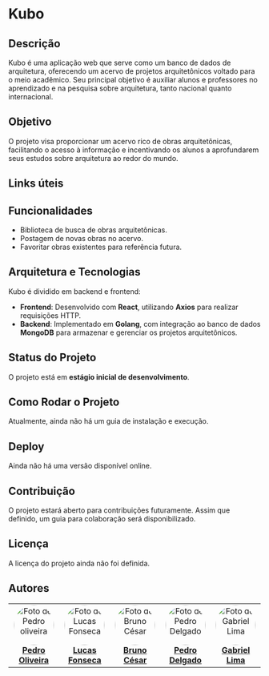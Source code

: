 # Kubo

## Descrição
Kubo é uma aplicação web que serve como um banco de dados de arquitetura, oferecendo um acervo de projetos arquitetônicos voltado para o meio acadêmico. Seu principal objetivo é auxiliar alunos e professores no aprendizado e na pesquisa sobre arquitetura, tanto nacional quanto internacional.

## Objetivo
O projeto visa proporcionar um acervo rico de obras arquitetônicas, facilitando o acesso à informação e incentivando os alunos a aprofundarem seus estudos sobre arquitetura ao redor do mundo.
<h2 id="links">Links úteis</h2>

## Funcionalidades
- Biblioteca de busca de obras arquitetônicas.
- Postagem de novas obras no acervo.
- Favoritar obras existentes para referência futura.

## Arquitetura e Tecnologias
Kubo é dividido em backend e frontend:
- **Frontend**: Desenvolvido com **React**, utilizando **Axios** para realizar requisições HTTP.
- **Backend**: Implementado em **Golang**, com integração ao banco de dados **MongoDB** para armazenar e gerenciar os projetos arquitetônicos.

## Status do Projeto
O projeto está em **estágio inicial de desenvolvimento**.

## Como Rodar o Projeto
Atualmente, ainda não há um guia de instalação e execução.

## Deploy
Ainda não há uma versão disponível online.

## Contribuição
O projeto estará aberto para contribuições futuramente. Assim que definido, um guia para colaboração será disponibilizado.

## Licença
A licença do projeto ainda não foi definida.

<h2 id="autores">Autores</h2>
<table align="center">
    <tr>
        <td align="center">
            <a href="https://github.com/PedroDiOliveira">
                <img style="border-radius: 50%;" src="https://avatars.githubusercontent.com/u/126473107?v=4" width="80px;" alt="Foto de Pedro oliveira"/>
                <br/>
                <b>Pedro Oliveira</b>
            </a>
        </td>
        <td align="center">
            <a href="https://github.com/lucas19fonseca">
                <img style="border-radius: 50%;" src="https://avatars.githubusercontent.com/u/126473218?s=400&u=2f5a424572b24dac442e7a193d05f341f6e6f880&v=4" width="80px;" alt="Foto de Lucas Fonseca"/>
                <br/>
                <b>Lucas Fonseca</b>
            </a>
        </td>
         <td align="center">
            <a href="https://github.com/brunodeev">
                <img style="border-radius: 50%;" src="https://avatars.githubusercontent.com/u/79723563?v=4" width="80px;" alt="Foto de Bruno César"/>
                <br/>
                <b>Bruno César</b>
            </a>
        </td>
        <td align="center">
            <a href="https://github.com/PedroDelgo">
                <img style="border-radius: 50%;" src="https://avatars.githubusercontent.com/u/126472951?v=4" width="80px;" alt="Foto de Pedro Delgado"/>
                <br/>
                <b>Pedro Delgado</b>
            </a>
        </td>
        <td align="center">
            <a href="https://github.com/gabriellima-4">
                <img style="border-radius: 50%;" src="https://avatars.githubusercontent.com/u/126473024?v=4" width="80px;" alt="Foto de Gabriel Lima"/>
                <br/>
                <b>Gabriel Lima</b>
            </a>
        </td>
    </tr>
</table>


